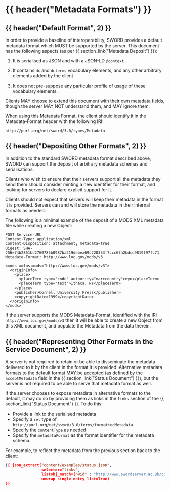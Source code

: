 # {{ header("Metadata Formats") }}

## {{ header("Default Format", 2) }}

In order to provide a baseline of interoperability, SWORD provides a default metadata format which MUST be supported by the server.  This 
document has the following aspects (as per {{ section_link("Metadata Deposit") }}):

1. It is serialised as JSON and with a JSON-LD `@context`

2. It contains `dc` and `dcterms` vocabulary elements, and any other arbitrary elements added by the client

3. It does not pre-suppose any particular profile of usage of these vocabulary elements.

Clients MAY choose to extend this document with their own metadata fields, though the server MAY NOT understand them, and MAY ignore them.

When using this Metadata Format, the client should identify it in the Metadata-Format header with the following IRI:

```
http://purl.org/net/sword/3.0/types/Metadata
```


## {{ header("Depositing Other Formats", 2) }}

In addition to the standard SWORD metadata format described above, SWORD can support the deposit of arbitrary metadata schemas and 
serialisations.  

Clients who wish to ensure that their servers support all the metadata they send them should consider minting a new identifier for their 
format, and looking for servers to declare explicit support for it.

Clients should not expect that servers will keep their metadata in the format it is provided.  Servers can and will store the metadata
in their internal formats as needed.

The following is a minimal example of the deposit of a MODS XML metadata file while creating a new Object:


```
POST Service-URL
Content-Type: application/xml
Content-Disposition: attachment; metadata=true
Digest: SHA-256=74b2851bd2760785b0987ba219debea69c228353f7ccc67a2bdcd9819f97fc71
Metadata-Format: http://www.loc.gov/mods/v3

<mods xmlns:mods="http://www.loc.gov/mods/v3">
  <originInfo>
    <place>
      <placeTerm type="code" authority="marccountry">nyu</placeTerm>
      <placeTerm type="text">Ithaca, NY</placeTerm>
    </place>
    <publisher>Cornell University Press</publisher>
    <copyrightDate>1999</copyrightDate>
  </originInfo>
</mods>
```

If the server supports the MODS Metadata-Format, identified with the IRI `http://www.loc.gov/mods/v3` then it will be able to create a new 
Object from this XML document, and populate the Metadata from the data therein.


## {{ header("Representing Other Formats in the Service Document", 2) }}

A server is not required to retain or be able to disseminate the metadata delivered to it by the client in the format it is provided.  Alternative
metadata formats to the default format MAY be accepted (as defined by the `acceptMetadata` field in the {{ section_link("Status Document") }}),
but the server is not required to be able to serve that metadata format as well.

If the server chooses to expose metadata in alternative formats to the default, it may do so by providing them
as links in the `links` section of the {{ section_link("Status Document") }}.  To do this:

* Provide a link to the serialised metadata
* Specify a `rel` type of `http://purl.org/net/sword/3.0/terms/formattedMetadata`
* Specify the `contentType` as needed
* Specify the `metadataFormat` as the format identifier for the metadata schema.

For example, to reflect the metadata from the previous section back to the client:

```json
{{ json_extract("content/examples/status.json", 
                selector="links", 
                listobj_match={"@id" : "http://www.swordserver.ac.uk/col1/mydeposit/metadata.mods.xml"},
                unwrap_single_entry_list=True)
}}
```

